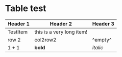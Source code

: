 # Table test

| Header 1 | Header 2                  | Header 3 |
| -------- | ------------------------- | -------- |
| TestItem | this is a very long item! |          |
| row 2    | col2row2                  | ^empty^  |
| $1+1$    | **bold**                  | _italic_ |
